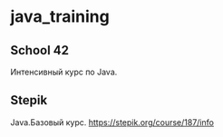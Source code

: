 # java_training

## School 42
  Интенсивный курс по Java.
  
## Stepik
  Java.Базовый курс.
  https://stepik.org/course/187/info
